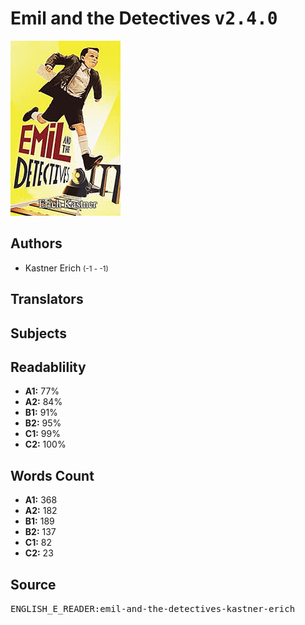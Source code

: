 # Emil and the Detectives <kbd>v2.4.0</kbd>

![](./cover.medium.jpg "")

## Authors


 - Kastner Erich <small>(-1 - -1)</small>

## Translators



## Subjects



## Readablility


 - **A1:** 77%
 - **A2:** 84%
 - **B1:** 91%
 - **B2:** 95%
 - **C1:** 99%
 - **C2:** 100%

## Words Count


 - **A1:** 368
 - **A2:** 182
 - **B1:** 189
 - **B2:** 137
 - **C1:** 82
 - **C2:** 23

## Source


<kbd>ENGLISH_E_READER:emil-and-the-detectives-kastner-erich</kbd>
